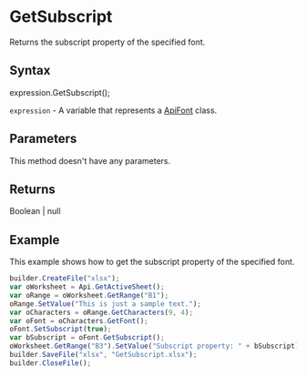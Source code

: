 # GetSubscript

Returns the subscript property of the specified font.

## Syntax

expression.GetSubscript();

`expression` - A variable that represents a [ApiFont](../ApiFont.md) class.

## Parameters

This method doesn't have any parameters.

## Returns

Boolean &#124; null

## Example

This example shows how to get the subscript property of the specified font.

```javascript
builder.CreateFile("xlsx");
var oWorksheet = Api.GetActiveSheet();
var oRange = oWorksheet.GetRange("B1");
oRange.SetValue("This is just a sample text.");
var oCharacters = oRange.GetCharacters(9, 4);
var oFont = oCharacters.GetFont();
oFont.SetSubscript(true);
var bSubscript = oFont.GetSubscript();
oWorksheet.GetRange("B3").SetValue("Subscript property: " + bSubscript);
builder.SaveFile("xlsx", "GetSubscript.xlsx");
builder.CloseFile();
```
